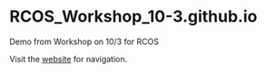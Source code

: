 # RCOS_Workshop_10-3.github.io
Demo from Workshop on 10/3 for RCOS


Visit the <a href = "https://ll2025.github.io/RCOS_Workshop_10-3.github.io/">website</a> for navigation.
